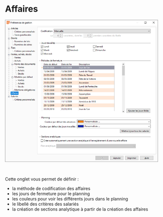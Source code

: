 # Affaires

![](../../assets/images/PreferencesGestion/2-5/OngletAffaires.png)


 


Cette onglet vous permet de définir :


* la méthode de codification des affaires
* les jours de fermeture pour le planning
* les couleurs pour voir les différents jours dans le planning
* le libellé des critères des salariés
* la création de sections analytique à partir de la création des affaires


